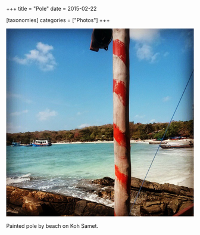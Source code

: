 +++
title = "Pole"
date = 2015-02-22

[taxonomies]
categories = ["Photos"]
+++

![Pole](pole.jpeg)

Painted pole by beach on Koh Samet.
